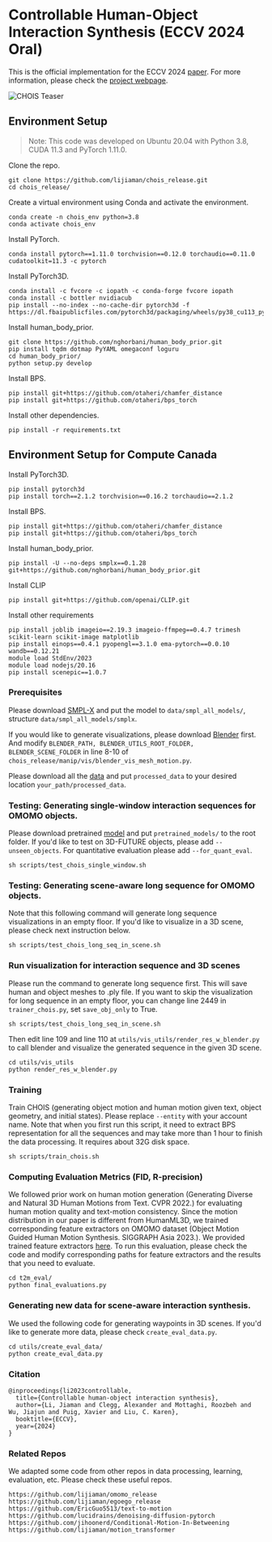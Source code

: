 # Controllable Human-Object Interaction Synthesis (ECCV 2024 Oral)
This is the official implementation for the ECCV 2024 [paper](https://arxiv.org/pdf/2312.03913). For more information, please check the [project webpage](https://lijiaman.github.io/projects/chois/).

![CHOIS Teaser](chois_teaser.png)

## Environment Setup
> Note: This code was developed on Ubuntu 20.04 with Python 3.8, CUDA 11.3 and PyTorch 1.11.0.

Clone the repo.
```
git clone https://github.com/lijiaman/chois_release.git
cd chois_release/
```
Create a virtual environment using Conda and activate the environment. 
```
conda create -n chois_env python=3.8
conda activate chois_env 
```
Install PyTorch. 
```
conda install pytorch==1.11.0 torchvision==0.12.0 torchaudio==0.11.0 cudatoolkit=11.3 -c pytorch
```
Install PyTorch3D. 
```
conda install -c fvcore -c iopath -c conda-forge fvcore iopath
conda install -c bottler nvidiacub
pip install --no-index --no-cache-dir pytorch3d -f https://dl.fbaipublicfiles.com/pytorch3d/packaging/wheels/py38_cu113_pyt1110/download.html
```
Install human_body_prior. 
```
git clone https://github.com/nghorbani/human_body_prior.git
pip install tqdm dotmap PyYAML omegaconf loguru
cd human_body_prior/
python setup.py develop
```
Install BPS.
```
pip install git+https://github.com/otaheri/chamfer_distance
pip install git+https://github.com/otaheri/bps_torch
```
Install other dependencies. 
```
pip install -r requirements.txt 
```
## Environment Setup for Compute Canada 
Install PyTorch3D. 
```
pip install pytorch3d
pip install torch==2.1.2 torchvision==0.16.2 torchaudio==2.1.2
```
Install BPS.
```
pip install git+https://github.com/otaheri/chamfer_distance
pip install git+https://github.com/otaheri/bps_torch
```
Install human_body_prior. 
```
pip install -U --no-deps smplx==0.1.28 git+https://github.com/nghorbani/human_body_prior.git
```
Install CLIP
```
pip install git+https://github.com/openai/CLIP.git
```
Install other requirements
```
pip install joblib imageio==2.19.3 imageio-ffmpeg==0.4.7 trimesh scikit-learn scikit-image matplotlib
pip install einops==0.4.1 pyopengl==3.1.0 ema-pytorch==0.0.10 wandb==0.12.21
module load StdEnv/2023 
module load nodejs/20.16
pip install scenepic==1.0.7
```



### Prerequisites 
Please download [SMPL-X](https://smpl-x.is.tue.mpg.de/index.html) and put the model to ```data/smpl_all_models/```, structure ```data/smpl_all_models/smplx```.

If you would like to generate visualizations, please download [Blender](https://www.blender.org/download/) first. And modify ```BLENDER_PATH, BLENDER_UTILS_ROOT_FOLDER, BLENDER_SCENE_FOLDER``` in line 8-10 of ```chois_release/manip/vis/blender_vis_mesh_motion.py```. 

Please download all the [data](https://drive.google.com/file/d/1ZG-9--RfUWj5oWYnvcONNuRuxaH_Zpw1/view?usp=sharing) and put ```processed_data``` to your desired location ```your_path/processed_data```.  

### Testing: Generating single-window interaction sequences for OMOMO objects.  
Please download pretrained [model](https://drive.google.com/drive/folders/1gqw3EHiEMqw1OXqH92Axoc5FJntA_E5x?usp=sharing) and put ```pretrained_models/``` to the root folder. If you'd like to test on 3D-FUTURE objects, please add ```--unseen_objects```. For quantitative evaluation please add ```--for_quant_eval```.
```
sh scripts/test_chois_single_window.sh 
```

### Testing: Generating scene-aware long sequence for OMOMO objects.  
Note that this following command will generate long sequence visualizations in an empty floor. If you'd like to visualize in a 3D scene, please check next instruction below. 
```
sh scripts/test_chois_long_seq_in_scene.sh 
```

### Run visualization for interaction sequence and 3D scenes 
Please run the command to generate long sequence first. This will save human and object meshes to .ply file. If you want to skip the visualization for long sequence in an empty floor, you can change line 2449 in ```trainer_chois.py```, set ```save_obj_only``` to True. 
```
sh scripts/test_chois_long_seq_in_scene.sh 
```
Then edit line 109 and line 110 at ```utils/vis_utils/render_res_w_blender.py``` to call blender and visualize the generated sequence in the given 3D scene.  
```
cd utils/vis_utils
python render_res_w_blender.py 
```

### Training 
Train CHOIS (generating object motion and human motion given text, object geometry, and initial states). Please replace ```--entity``` with your account name. Note that when you first run this script, it need to extract BPS representation for all the sequences and may take more than 1 hour to finish the data processing. It requires about 32G disk space. 
```
sh scripts/train_chois.sh
```

### Computing Evaluation Metrics (FID, R-precision)
We followed prior work on human motion generation (Generating Diverse and Natural 3D Human Motions from Text. CVPR 2022.) for evaluating human motion quality and text-motion consistency. Since the motion distribution in our paper is different from HumanML3D, we trained corresponding feature extractors on OMOMO dataset (Object Motion Guided Human Motion Synthesis. SIGGRAPH Asia 2023.). We provided trained feature extractors [here](https://drive.google.com/drive/folders/1hGDYEy91Tk7FC1U_8BouhlSp5RQkEJuY?usp=sharing). To run this evaluation, please check the code and modify corresponding paths for feature extractors and the results that you need to evaluate. 
```
cd t2m_eval/
python final_evaluations.py 
```

### Generating new data for scene-aware interaction synthesis.  
We used the following code for generating waypoints in 3D scenes. If you'd like to generate more data, please check ```create_eval_data.py```. 
```
cd utils/create_eval_data/
python create_eval_data.py 
```

### Citation
```
@inproceedings{li2023controllable,
  title={Controllable human-object interaction synthesis},
  author={Li, Jiaman and Clegg, Alexander and Mottaghi, Roozbeh and Wu, Jiajun and Puig, Xavier and Liu, C. Karen},
  booktitle={ECCV},
  year={2024}
}
```

### Related Repos
We adapted some code from other repos in data processing, learning, evaluation, etc. Please check these useful repos. 
```
https://github.com/lijiaman/omomo_release
https://github.com/lijiaman/egoego_release
https://github.com/EricGuo5513/text-to-motion 
https://github.com/lucidrains/denoising-diffusion-pytorch
https://github.com/jihoonerd/Conditional-Motion-In-Betweening 
https://github.com/lijiaman/motion_transformer 
``` 
